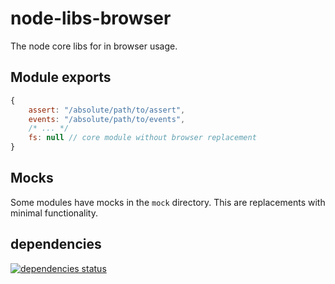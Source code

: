 # node-libs-browser

The node core libs for in browser usage.

## Module exports

``` javascript
{
	assert: "/absolute/path/to/assert",
	events: "/absolute/path/to/events",
	/* ... */
	fs: null // core module without browser replacement
}
```

## Mocks

Some modules have mocks in the `mock` directory. This are replacements with minimal functionality.

## dependencies

[![dependencies status](http://david-dm.org/webpack/node-libs-browser.png)](http://david-dm.org/webpack/node-libs-browser)
